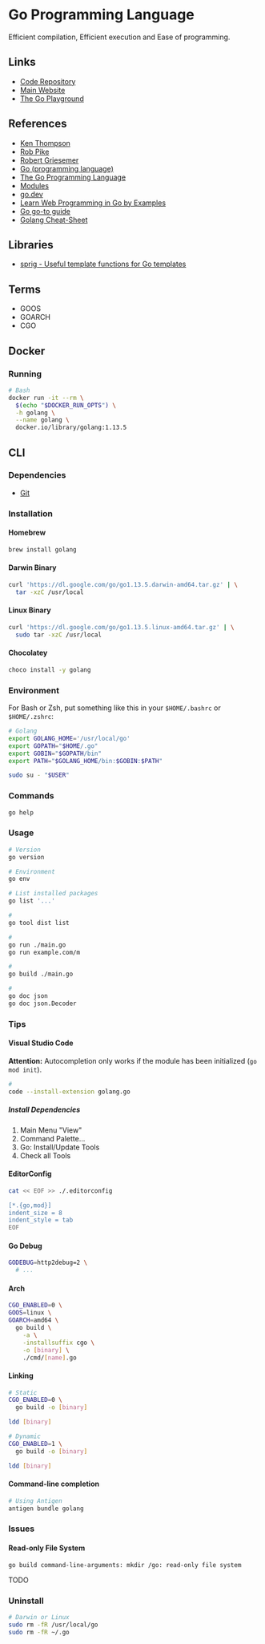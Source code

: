# Go Programming Language

Efficient compilation, Efficient execution and Ease of programming.

## Links

- [Code Repository](https://github.com/golang/go)
- [Main Website](https://golang.org/)
- [The Go Playground](https://play.golang.org)

## References

- [Ken Thompson](https://en.wikipedia.org/wiki/Ken_Thompson)
- [Rob Pike](https://en.wikipedia.org/wiki/Rob_Pike)
- [Robert Griesemer](https://en.wikipedia.org/wiki/Robert_Griesemer)
- [Go (programming language)](https://en.wikipedia.org/wiki/Go_(programming_language))
- [The Go Programming Language](https://golang.org/)
- [Modules](https://github.com/golang/go/wiki/Modules)
- [go.dev](https://go.dev/)
- [Learn Web Programming in Go by Examples](https://gowebexamples.com/)
- [Go go-to guide](https://yourbasic.org/golang/)
- [Golang Cheat-Sheet](https://github.com/a8m/go-lang-cheat-sheet)

## Libraries

- [sprig - Useful template functions for Go templates](https://masterminds.github.io/sprig/date.html)

## Terms

- GOOS
- GOARCH
- CGO

## Docker

### Running

```sh
# Bash
docker run -it --rm \
  $(echo "$DOCKER_RUN_OPTS") \
  -h golang \
  --name golang \
  docker.io/library/golang:1.13.5
```

## CLI

### Dependencies

- [Git](/git.md)

### Installation

#### Homebrew

```sh
brew install golang
```

#### Darwin Binary

```sh
curl 'https://dl.google.com/go/go1.13.5.darwin-amd64.tar.gz' | \
  tar -xzC /usr/local
```

#### Linux Binary

```sh
curl 'https://dl.google.com/go/go1.13.5.linux-amd64.tar.gz' | \
  sudo tar -xzC /usr/local
```

#### Chocolatey

```sh
choco install -y golang
```

### Environment

For Bash or Zsh, put something like this in your `$HOME/.bashrc` or `$HOME/.zshrc`:

```sh
# Golang
export GOLANG_HOME='/usr/local/go'
export GOPATH="$HOME/.go"
export GOBIN="$GOPATH/bin"
export PATH="$GOLANG_HOME/bin:$GOBIN:$PATH"
```

```sh
sudo su - "$USER"
```

### Commands

```sh
go help
```

### Usage

```sh
# Version
go version

# Environment
go env

# List installed packages
go list '...'

#
go tool dist list

#
go run ./main.go
go run example.com/m

#
go build ./main.go

#
go doc json
go doc json.Decoder
```

### Tips

#### Visual Studio Code

**Attention:** Autocompletion only works if the module has been initialized (`go mod init`).

```sh
#
code --install-extension golang.go
```

<!--
"go.useLanguageServer": false,
"go.languageServerExperimentalFeatures": {
  "diagnostics": false
}
"go.useCodeSnippetsOnFunctionSuggest": true,
"go.useCodeSnippetsOnFunctionSuggestWithoutType": true,
"go.lintTool": "golint",
"go.testOnSave": true,
"go.formatTool": "goimports",
"go.autocompleteUnimportedPackages": true,
"go.lintOnSave": "package",
"go.testFlags": ["-v"],
"[go]": {
    "editor.formatOnSave": true,
    "editor.codeActionsOnSave": {
        "source.organizeImports": true
    }
}
-->

##### Install Dependencies

1. Main Menu "View"
2. Command Palette...
3. Go: Install/Update Tools
4. Check all Tools

#### EditorConfig

```sh
cat << EOF >> ./.editorconfig

[*.{go,mod}]
indent_size = 8
indent_style = tab
EOF
```

#### Go Debug

```sh
GODEBUG=http2debug=2 \
  # ...
```

#### Arch

<!--
GOOS
android
darwin
freebsd
openbsd
windows
-->

<!--
GOARCH
amd64
arm64
-->

```sh
CGO_ENABLED=0 \
GOOS=linux \
GOARCH=amd64 \
  go build \
    -a \
    -installsuffix cgo \
    -o [binary] \
    ./cmd/[name].go
```

#### Linking

```sh
# Static
CGO_ENABLED=0 \
  go build -o [binary]

ldd [binary]

# Dynamic
CGO_ENABLED=1 \
  go build -o [binary]

ldd [binary]
```

#### Command-line completion

```sh
# Using Antigen
antigen bundle golang
```

### Issues

#### Read-only File System

```log
go build command-line-arguments: mkdir /go: read-only file system
```

TODO

### Uninstall

```sh
# Darwin or Linux
sudo rm -fR /usr/local/go
sudo rm -fR ~/.go
```
